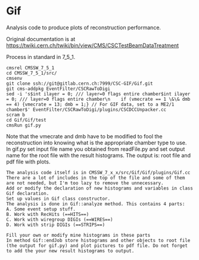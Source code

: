 # Gif
Analysis code to produce plots of reconstruction performance.  

Original documentation is at https://twiki.cern.ch/twiki/bin/view/CMS/CSCTestBeamDataTreatment

Process in standard in 7_5_1.  

    cmsrel CMSSW_7_5_1
    cd CMSSW_7_5_1/src/
    cmsenv
    git clone ssh://git@gitlab.cern.ch:7999/CSC-GIF/Gif.git 
    git cms-addpkg EventFilter/CSCRawToDigi
    sed -i 's$int ilayer = 0; /// layer=0 flags entire chamber$int ilayer = 0; /// layer=0 flags entire chamber\n    if (vmecrate == 1 \&\& dmb == 4) {vmecrate = 13; dmb = 1;} // For GIF data, set to a ME2/1 chamber$' EventFilter/CSCRawToDigi/plugins/CSCDCCUnpacker.cc
    scram b
    cd Gif/Gif/test 
    cmsRun gif.py

Note that the vmecrate and dmb have to be modified to fool the reconstruction into knowing what is the appropriate chamber type to use.  
In gif.py set input file name you obtained from readFile.py and set output name for the root file with the result histograms.
The output is: root file and pdf file with plots. 

    The analysis code itself is in CMSSW_7_x_x/src/Gif/Gif/plugins/Gif.cc
    There are a lot of includes in the top of the file and some of them are not needed, but I'm too lazy to remove the unnecessary.
    Add or modify the declaration of new histograms and variables in class Gif declaration.
    Set up values in Gif class constructor.
    The analysis is done in Gif::analyze method. This contains 4 parts:
    A. Some event setup stuff. 
    B. Work with RecHits (==HITS==) 
    C. Work with wiregroup DIGIs (==WIRES==) 
    D. Work with strip DIGIs (==STRIPS==) 

    Fill your own or modify mine histograms in these parts
    In method Gif::endJob store histograms and other objects to root file (the output for gif.py) and plot pictures to pdf file. Do not forget to add the your new result histograms to output. 
    